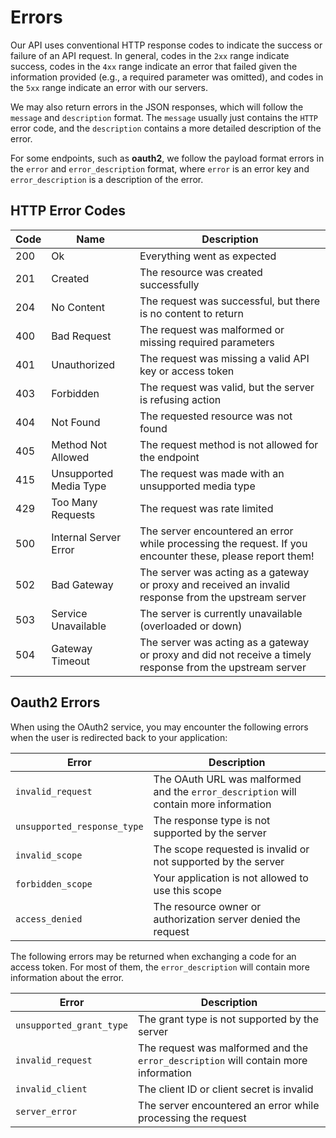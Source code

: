 # Errors

Our API uses conventional HTTP response codes to indicate the success or failure of an API request. In general, codes in the `2xx` range indicate success, codes in the `4xx` range indicate an error that failed given the information provided (e.g., a required parameter was omitted), and codes in the `5xx` range indicate an error with our servers.

We may also return errors in the JSON responses, which will follow the `message` and `description` format. The `message` usually just contains the `HTTP` error code, and the `description` contains a more detailed description of the error.

For some endpoints, such as **oauth2**, we follow the payload format errors in the `error` and `error_description` format, where `error` is an error key and `error_description` is a description of the error.

## HTTP Error Codes

| Code | Name                    | Description                                                                                                |
|------|-------------------------|------------------------------------------------------------------------------------------------------------|
| 200  | Ok                      | Everything went as expected                                                                                |
| 201  | Created                 | The resource was created successfully                                                                      |
| 204  | No Content              | The request was successful, but there is no content to return                                              |
| 400  | Bad Request             | The request was malformed or missing required parameters                                                   |
| 401  | Unauthorized            | The request was missing a valid API key or access token                                                    |
| 403  | Forbidden               | The request was valid, but the server is refusing action                                                   |
| 404  | Not Found               | The requested resource was not found                                                                       |
| 405  | Method Not Allowed      | The request method is not allowed for the endpoint                                                         |
| 415  | Unsupported Media Type  | The request was made with an unsupported media type                                                        |
| 429  | Too Many Requests       | The request was rate limited                                                                               |
| 500  | Internal Server Error   | The server encountered an error while processing the request. If you encounter these, please report them!  |
| 502  | Bad Gateway             | The server was acting as a gateway or proxy and received an invalid response from the upstream server      |
| 503  | Service Unavailable     | The server is currently unavailable (overloaded or down)                                                   |
| 504  | Gateway Timeout         | The server was acting as a gateway or proxy and did not receive a timely response from the upstream server |

## Oauth2 Errors

When using the OAuth2 service, you may encounter the following errors when the user is redirected back to your application:

| Error                         | Description                                                                           |
|-------------------------------|---------------------------------------------------------------------------------------|
| `invalid_request`             | The OAuth URL was malformed and the `error_description` will contain more information |
| `unsupported_response_type`   | The response type is not supported by the server                                      |
| `invalid_scope`               | The scope requested is invalid or not supported by the server                         |
| `forbidden_scope`             | Your application is not allowed to use this scope                                     |
| `access_denied`               | The resource owner or authorization server denied the request                         |

The following errors may be returned when exchanging a code for an access token. For most of them, the `error_description` will contain more information about the error.

| Error                    | Description                                                                         |
|--------------------------|-------------------------------------------------------------------------------------|
| `unsupported_grant_type` | The grant type is not supported by the server                                       |
| `invalid_request`        | The request was malformed and the `error_description` will contain more information |
| `invalid_client`         | The client ID or client secret is invalid                                           |
| `server_error`           | The server encountered an error while processing the request                        |